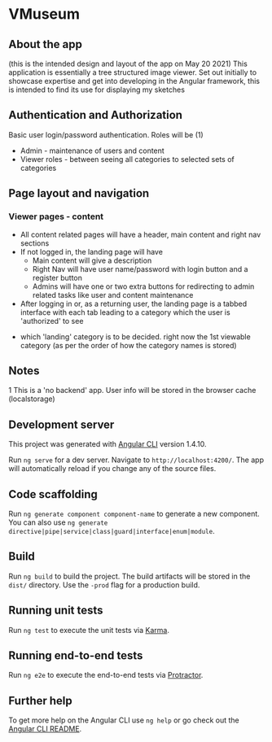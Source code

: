 # VMuseum

## About the app
(this is the intended design and layout of the app on May 20 2021)
This application is essentially a tree structured image viewer. Set out initially to showcase expertise and get into developing in the Angular framework, this is intended to find its use for displaying my sketches

## Authentication and Authorization
Basic user login/password authentication. 
Roles will be (1)
- Admin - maintenance of users and content
- Viewer roles - between seeing all categories to selected sets of categories

## Page layout and navigation
### Viewer pages - content
- All content related pages will have a header, main content and right nav sections
- If not logged in, the landing page will have 
  * Main content will give a description
  * Right Nav will have user name/password with login button and a register button 
  * Admins will have one or two extra buttons for redirecting to admin related tasks like user and content maintenance
- After logging in or, as a returning user, the landing page is a tabbed interface with each tab leading to a category which the user is 'authorized' to see
 * which 'landing' category is to be decided. right now the 1st viewable category (as per the order of how the category names is stored)


## Notes
1 This is a 'no backend' app. User info will be stored in the browser cache (localstorage)


## Development server

This project was generated with [Angular CLI](https://github.com/angular/angular-cli) version 1.4.10.

Run `ng serve` for a dev server. Navigate to `http://localhost:4200/`. The app will automatically reload if you change any of the source files.

## Code scaffolding

Run `ng generate component component-name` to generate a new component. You can also use `ng generate directive|pipe|service|class|guard|interface|enum|module`.

## Build

Run `ng build` to build the project. The build artifacts will be stored in the `dist/` directory. Use the `-prod` flag for a production build.

## Running unit tests

Run `ng test` to execute the unit tests via [Karma](https://karma-runner.github.io).

## Running end-to-end tests

Run `ng e2e` to execute the end-to-end tests via [Protractor](http://www.protractortest.org/).

## Further help

To get more help on the Angular CLI use `ng help` or go check out the [Angular CLI README](https://github.com/angular/angular-cli/blob/master/README.md).
